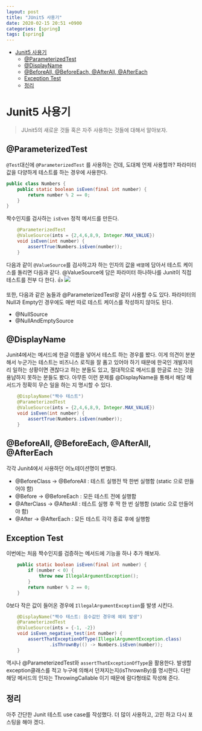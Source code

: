 ```yaml
---
layout: post
title: "JUnit5 사용기"
date: 2020-02-15 20:51 +0900
categories: [spring]
tags: [spring]
---
```


<!-- TOC -->

- [Junit5 사용기](#junit5-%ec%82%ac%ec%9a%a9%ea%b8%b0)
  - [@ParameterizedTest](#parameterizedtest)
  - [@DisplayName](#displayname)
  - [@BeforeAll, @BeforeEach, @AfterAll, @AfterEach](#beforeall-beforeeach-afterall-aftereach)
  - [Exception Test](#exception-test)
  - [정리](#%ec%a0%95%eb%a6%ac)

<!-- /TOC -->

# Junit5 사용기

> JUnit5의 새로운 것들 혹은 자주 사용하는 것들에 대해서 알아보자.

## @ParameterizedTest

`@Test`대신에 `@ParameterizedTest` 를 사용하는 건데, 도대체 언제 사용할까?
파라미터 값을 다양하게 테스트를 하는 경우에 사용한다.

```java
public class Numbers {
    public static boolean isEven(final int number) {
        return number % 2 == 0;
    }
}
```

짝수인지를 검사하는 `isEven` 정적 메서드를 만든다.

```java
    @ParameterizedTest
    @ValueSource(ints = {2,4,6,8,9, Integer.MAX_VALUE})
    void isEven(int number) {
        assertTrue(Numbers.isEven(number));
    }
```

다음과 같이 `@ValueSource`를 검사하고자 하는 인자의 값을 `배열`에 담아서 테스트 케이스를 돌리면 다음과 같다.
@ValueSource에 담은 파라미터 하나하나를 Junit이 직접 테스트를 전부 다 한다. 👍
![](/assets/images/junit-test.png)

또한, 다음과 같은 놈들과 @ParameterizedTest랑 같이 사용할 수도 있다.
파라미터의 Null과 Empty인 경우에도 매번 따로 테스트 케이스를 작성하지 않아도 된다.

- @NullSource
- @NullAndEmptySource

## @DisplayName

Junit4에서는 메서드에 한글 이름을 넣어서 테스트 하는 경우를 봤다. 이게 의견이 분분해서 누군가는 테스트는 비즈니스 로직을 잘 품고 있어야 하기 때문에 한국인 개발자끼리 일하는 상황이면 괜찮다고 하는 분들도 있고, 절대적으로 메서드를 한글로 쓰는 것을 용냡하지 못하는 분들도 봤다. 아무튼 이런 문제를 @DisplayName을 통해서 해당 메서드가 정확히 무슨 일을 하는 지 명시할 수 있다.

```java
    @DisplayName("짝수 테스트")
    @ParameterizedTest
    @ValueSource(ints = {2,4,6,8,9, Integer.MAX_VALUE})
    void isEven(int number) {
        assertTrue(Numbers.isEven(number));
    }
```

## @BeforeAll, @BeforeEach, @AfterAll, @AfterEach

각각 Junit4에서 사용하던 어노테이션명이 변했다.

- @BeforeClass -> @BeforeAll : 테스트 실행전 딱 한번 실행함 (static 으로 만들어야 함)
- @Before -> @BeforeEach : 모든 테스트 전에 실행함
- @AfterClass -> @AfterAll : 테스트 실행 후 딱 한 번 실행함 (static 으로 만들어야 함)
- @After -> @AfterEach : 모든 테스트 각각 종료 후에 실행함

## Exception Test

이번에는 처음 짝수인지를 검증하는 메서드에 기능을 하나 추가 해보자.

```java
    public static boolean isEven(final int number) {
        if (number < 0) {
            throw new IllegalArgumentException();
        }
        return number % 2 == 0;
    }
```

0보다 작은 값이 들어온 경우에 `IllegalArgumentException`를 발생 시킨다.

```java
    @DisplayName("짝수 테스트: 음수값인 경우에 예외 발생")
    @ParameterizedTest
    @ValueSource(ints = {-1, -2})
    void isEven_negative_test(int number) {
        assertThatExceptionOfType(IllegalArgumentException.class)
                .isThrownBy(() -> Numbers.isEven(number));
    }
```

역시나 @ParameterizedTest와 `assertThatExceptionOfType`을 활용한다.
발생할 exception클래스를 적고 누구에 의해서 던져지는지(isThrownBy)를 명시한다. 다만 해당 메서드의 인자는 ThrowingCallable 이기 때문에 람다형태로 작성해 준다.

## 정리

아주 간단한 Junit 테스트 use case를 작성했다. 더 많이 사용하고, 고민 하고 다시 포스팅을 해야 겠다.
